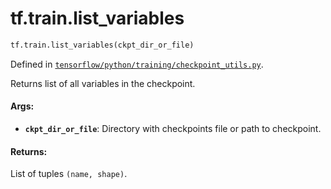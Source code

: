 <div itemscope itemtype="http://developers.google.com/ReferenceObject">
<meta itemprop="name" content="tf.train.list_variables" />
<meta itemprop="path" content="Stable" />
</div>

# tf.train.list_variables

``` python
tf.train.list_variables(ckpt_dir_or_file)
```



Defined in [`tensorflow/python/training/checkpoint_utils.py`](https://www.tensorflow.org/code/tensorflow/python/training/checkpoint_utils.py).

Returns list of all variables in the checkpoint.

#### Args:

* <b>`ckpt_dir_or_file`</b>: Directory with checkpoints file or path to checkpoint.


#### Returns:

List of tuples `(name, shape)`.